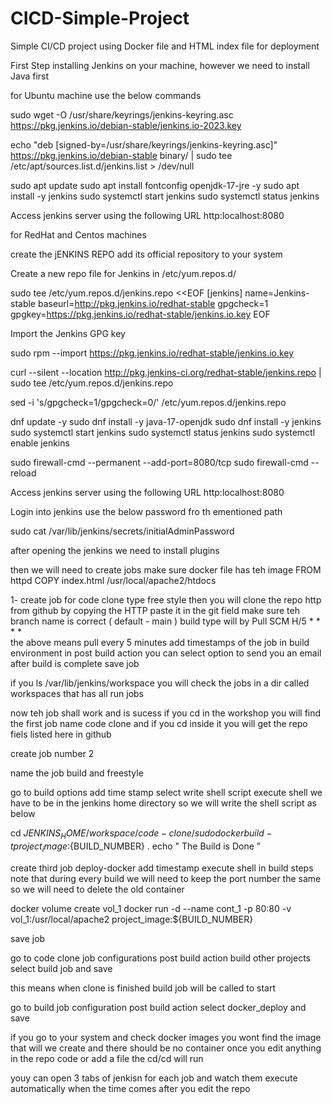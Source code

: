 # CICD-Simple-Project
Simple CI/CD project using Docker file and HTML index file for deployment 

First Step installing Jenkins on your machine, however we need to install Java first

for Ubuntu machine use the below commands

sudo wget -O /usr/share/keyrings/jenkins-keyring.asc https://pkg.jenkins.io/debian-stable/jenkins.io-2023.key

echo "deb [signed-by=/usr/share/keyrings/jenkins-keyring.asc]" https://pkg.jenkins.io/debian-stable binary/ | sudo tee /etc/apt/sources.list.d/jenkins.list > /dev/null

sudo apt update
sudo apt install fontconfig openjdk-17-jre -y
sudo apt install -y jenkins
sudo systemctl start jenkins
sudo systemctl status jenkins

Access jenkins server using the following URL http:localhost:8080

for RedHat and Centos machines

create the jENKINS REPO
add its official repository to your system

Create a new repo file for Jenkins in /etc/yum.repos.d/

sudo tee /etc/yum.repos.d/jenkins.repo <<EOF
[jenkins]
name=Jenkins-stable
baseurl=http://pkg.jenkins.io/redhat-stable
gpgcheck=1
gpgkey=https://pkg.jenkins.io/redhat-stable/jenkins.io.key
EOF

Import the Jenkins GPG key

sudo rpm --import https://pkg.jenkins.io/redhat-stable/jenkins.io.key


curl --silent --location http://pkg.jenkins-ci.org/redhat-stable/jenkins.repo | sudo tee /etc/yum.repos.d/jenkins.repo

sed -i 's/gpgcheck=1/gpgcheck=0/' /etc/yum.repos.d/jenkins.repo

dnf update -y 
sudo dnf install -y java-17-openjdk
sudo dnf install -y jenkins
sudo systemctl start jenkins
sudo systemctl status jenkins
sudo systemctl enable jenkins

sudo firewall-cmd --permanent --add-port=8080/tcp
sudo firewall-cmd --reload

Access jenkins server using the following URL http:localhost:8080

Login into jenkins 
use the below password fro th ementioned path

sudo cat /var/lib/jenkins/secrets/initialAdminPassword

after opening the jenkins we need to install plugins

then we will need to create jobs 
make sure docker file has teh image 
FROM httpd
COPY index.html /usr/local/apache2/htdocs

1- create job for code clone type free style
then you will clone the repo http from github by copying the HTTP
paste it in the git field
make sure teh branch name is correct ( default - main )
build type will by Pull SCM
H/5 * * * *  
the above means pull every 5 minutes 
add timestamps of the job in build environment
in post build action you can select option to send you an email after build is complete
save job 

if you ls /var/lib/jenkins/workspace
you will check the jobs in a dir called workspaces that has all run jobs

now teh job shall work and is sucess 
if you cd in the workshop you will find the first job name code clone and if you cd inside it you will get the repo fiels listed here in github

create job number 2 

name the job build and freestyle

go to build options 
add time stamp
select write shell script execute shell
we have to be in the jenkins home directory so we will write the shell script as below

cd ${JENKINS_HOME}/workspace/code-clone/
sudo docker build -t project_image:${BUILD_NUMBER} .
echo " The Build is Done "

create third job 
deploy-docker
add timestamp
execute shell in build steps
note that during every build we will need to keep the port number the same so we will need to delete the old container

docker volume create vol_1
docker run -d --name cont_1 -p 80:80 -v vol_1:/usr/local/apache2 project_image:${BUILD_NUMBER}

save job

go to code clone job configurations
post build action 
build other projects
select build job and save

this means when clone is finished build job will be called to start

go to build job configuration
post build action 
select docker_deploy and save

if you go to your system and check docker images you wont find the image that will we create and there should be no container 
once you edit anything in the repo code or add a file the cd/cd will run

youy can open 3 tabs of jenkisn for each job and watch them execute automatically when the time comes after you edit the repo





